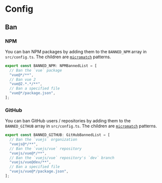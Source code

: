 # Config

## Ban

### NPM

You can ban NPM packages by adding them to the `BANNED_NPM` array in `src/config.ts`. The children are [`micromatch`](https://github.com/micromatch/micromatch) patterns.

```ts
export const BANNED_NPM: NPMBannedList = [
  // Ban the `vue` package
  "vue@*/**",
  // Ban vue 2
  "vue@2.*.*/**",
  // Ban a specified file
  "vue@*/package.json",
];
```

### GitHub

You can ban GitHub users / repositories by adding them to the `BANNED_GITHUB` array in `src/config.ts`. The children are [`micromatch`](https://github.com/micromatch/micromatch) patterns.

```ts
export const BANNED_GITHUB: GitHubBannedList = [
  // Ban the `vuejs` organization
  "vuejs@*/**",
  // Ban the `vuejs/vue` repository
  "vuejs/vue@*/**",
  // Ban the `vuejs/vue` repository's `dev` branch
  "vuejs/vue@dev/**",
  // Ban a specified file
  "vuejs/vue@*/package.json",
];
```
